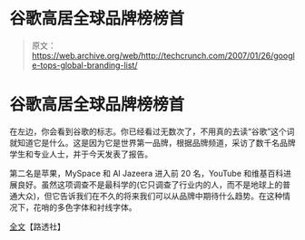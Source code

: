 # 谷歌高居全球品牌榜榜首

> 原文：<https://web.archive.org/web/http://techcrunch.com/2007/01/26/google-tops-global-branding-list/>

# 谷歌高居全球品牌榜榜首

在左边，你会看到谷歌的标志。你已经看过无数次了，不用真的去读“谷歌”这个词就知道它是什么。这是因为它是世界第一品牌，根据品牌频道，采访了数千名品牌学生和专业人士，并于今天发表了报告。

第二名是苹果，MySpace 和 Al Jazeera 进入前 20 名，YouTube 和维基百科进展良好。虽然这项调查不是最科学的(它只调查了行业内的人，而不是地球上的普通大众)，但它告诉我们在不久的将来我们可以从品牌中期待什么趋势。在这种情况下，花哨的多色字体和衬线字体。

[全文](https://web.archive.org/web/20201022181312/http://today.reuters.co.uk/news/articlenews.aspx?type=internetNews&storyID=2007-01-26T102201Z_01_L24304971_RTRIDST_0_OUKIN-UK-BRANDS-GLOBAL-WINNERS.XML&WTmodLoc=NewsLanding-C7-Tech-3)【路透社】